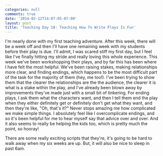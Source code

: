 ```yaml
---
categories: null
comments: true
date: '2014-02-12T14:07:05-07:00'
layout: post
title: 'Teaching Day 18: Teaching How To Write Plays Is Fun'
---
```


I'm nearly done with my first teaching adventure. After this week, there will be a week off and then I'll have one remaining week with my students before their play is due. I'll admit, I was scared stiff my first day, but I feel like I've finally hitting my stride and really loving this whole experience. This week we've been workshopping their plays, and by far this has been where I have felt the most helpful. We've been raising stakes, making relationships more clear, and finding endings, which happens to be the most difficult part of the task for the majority of them (hey, me too!). I've been trying to show them that the clearer the relationships are the the audience, the clearer it is what is a stake within the play, and I've already been blown away by improvements they've made just with a small bit of tinkering. For ending plays, I ask them what the characters want, and then I tell them end the play when they either definitely get or definitely don't get what they want, and then they're like, "Oh, that's it?" Never stops amazing me how complicated we make simple things. I absolutely feel like I overcomplicate endings, and so it's been helpful for me to hear myself say that advice over and over. And it also seems to really be helping the kids too, which is pretty much the point, so hooray! 

There are some really exciting scripts that they're, it's going to be hard to walk away when my six weeks are up. But, it will also be nice to sleep in past 6am.